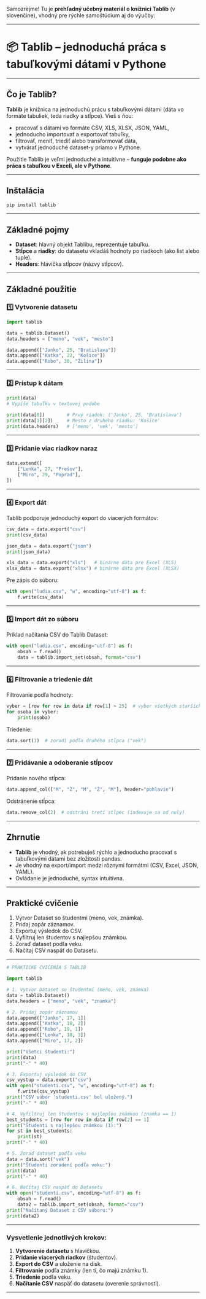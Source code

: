 Samozrejme! Tu je **prehľadný učebný materiál o knižnici Tablib** (v slovenčine), vhodný pre rýchle samoštúdium aj do výučby:

---

# 📦 Tablib – jednoduchá práca s tabuľkovými dátami v Pythone

---

## Čo je **Tablib**?

**Tablib** je knižnica na jednoduchú prácu s tabuľkovými dátami (dáta vo formáte tabuliek, teda riadky a stĺpce).
Vieš s ňou:

* pracovať s dátami vo formáte CSV, XLS, XLSX, JSON, YAML,
* jednoducho importovať a exportovať tabuľky,
* filtrovať, meniť, triediť alebo transformovať dáta,
* vytvárať jednoduché dataset-y priamo v Pythone.

Použitie Tablib je veľmi jednoduché a intuitívne – **funguje podobne ako práca s tabuľkou v Exceli, ale v Pythone**.

---

## Inštalácia

```bash
pip install tablib
```

---

## Základné pojmy

* **Dataset**: hlavný objekt Tablibu, reprezentuje tabuľku.
* **Stĺpce** a **riadky**: do datasetu vkladáš hodnoty po riadkoch (ako list alebo tuple).
* **Headers**: hlavička stĺpcov (názvy stĺpcov).

---

## Základné použitie

### 1️⃣ Vytvorenie datasetu

```python
import tablib

data = tablib.Dataset()
data.headers = ["meno", "vek", "mesto"]

data.append(["Janko", 25, "Bratislava"])
data.append(["Katka", 22, "Košice"])
data.append(["Robo", 30, "Žilina"])
```

---

### 2️⃣ Prístup k dátam

```python
print(data)
# Vypíše tabuľku v textovej podobe

print(data[0])        # Prvý riadok: ('Janko', 25, 'Bratislava')
print(data[1][2])     # Mesto z druhého riadku: 'Košice'
print(data.headers)   # ['meno', 'vek', 'mesto']
```

---

### 3️⃣ Pridanie viac riadkov naraz

```python
data.extend([
    ["Lenka", 27, "Prešov"],
    ["Miro", 29, "Poprad"],
])
```

---

### 4️⃣ Export dát

Tablib podporuje jednoduchý export do viacerých formátov:

```python
csv_data = data.export("csv")
print(csv_data)

json_data = data.export("json")
print(json_data)

xls_data = data.export("xls")   # binárne dáta pre Excel (XLS)
xlsx_data = data.export("xlsx") # binárne dáta pre Excel (XLSX)
```

Pre zápis do súboru:

```python
with open("ludia.csv", "w", encoding="utf-8") as f:
    f.write(csv_data)
```

---

### 5️⃣ Import dát zo súboru

Príklad načítania CSV do Tablib Dataset:

```python
with open("ludia.csv", encoding="utf-8") as f:
    obsah = f.read()
    data = tablib.import_set(obsah, format="csv")
```

---

### 6️⃣ Filtrovanie a triedenie dát

Filtrovanie podľa hodnoty:

```python
vyber = [row for row in data if row[1] > 25]  # vyber všetkých starších ako 25
for osoba in vyber:
    print(osoba)
```

Triedenie:

```python
data.sort(1)  # zoradí podľa druhého stĺpca ("vek")
```

---

### 7️⃣ Pridávanie a odoberanie stĺpcov

Pridanie nového stĺpca:

```python
data.append_col(["M", "Ž", "M", "Ž", "M"], header="pohlavie")
```

Odstránenie stĺpca:

```python
data.remove_col(2)  # odstráni tretí stĺpec (indexuje sa od nuly)
```

---

## Zhrnutie

* **Tablib** je vhodný, ak potrebuješ rýchlo a jednoducho pracovať s tabuľkovými dátami bez zložitosti pandas.
* Je vhodný na export/import medzi rôznymi formátmi (CSV, Excel, JSON, YAML).
* Ovládanie je jednoduché, syntax intuitívna.

---

## Praktické cvičenie

1. Vytvor Dataset so študentmi (meno, vek, známka).
2. Pridaj zopár záznamov.
3. Exportuj výsledok do CSV.
4. Vyfiltruj len študentov s najlepšou známkou.
5. Zoraď dataset podľa veku.
6. Načítaj CSV naspäť do Datasetu.

---

```python
# PRAKTICKÉ CVIČENIA S TABLIB

import tablib

# 1. Vytvor Dataset so študentmi (meno, vek, známka)
data = tablib.Dataset()
data.headers = ["meno", "vek", "znamka"]

# 2. Pridaj zopár záznamov
data.append(["Janko", 17, 1])
data.append(["Katka", 18, 2])
data.append(["Robo", 19, 1])
data.append(["Lenka", 18, 3])
data.append(["Miro", 17, 2])

print("Všetci študenti:")
print(data)
print("-" * 40)

# 3. Exportuj výsledok do CSV
csv_vystup = data.export("csv")
with open("studenti.csv", "w", encoding="utf-8") as f:
    f.write(csv_vystup)
print("CSV súbor 'studenti.csv' bol uložený.")
print("-" * 40)

# 4. Vyfiltruj len študentov s najlepšou známkou (znamka == 1)
best_students = [row for row in data if row[2] == 1]
print("Študenti s najlepšou známkou (1):")
for st in best_students:
    print(st)
print("-" * 40)

# 5. Zoraď dataset podľa veku
data = data.sort("vek")  
print("Študenti zoradení podľa veku:")
print(data)
print("-" * 40)

# 6. Načítaj CSV naspäť do Datasetu
with open("studenti.csv", encoding="utf-8") as f:
    obsah = f.read()
    data2 = tablib.import_set(obsah, format="csv")
print("Načítaný Dataset z CSV súboru:")
print(data2)
```

---

### **Vysvetlenie jednotlivých krokov:**

1. **Vytvorenie datasetu** s hlavičkou.
2. **Pridanie viacerých riadkov** (študentov).
3. **Export do CSV** a uloženie na disk.
4. **Filtrovanie** podľa známky (len tí, čo majú známku 1).
5. **Triedenie** podľa veku.
6. **Načítanie CSV** naspäť do datasetu (overenie správnosti).

---

